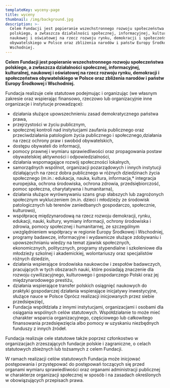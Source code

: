 ```yaml
---
templateKey: wyceny-page
title: wyceny
thumbnail: /img/background.jpg
description: >-
  Celem Fundacji jest popieranie wszechstronnego rozwoju społeczeństwa
  polskiego, a zwłaszcza działalności społecznej, informacyjnej, kulturalnej,
  naukowej i oświatowej na rzecz rozwoju rynku, demokracji i społeczeństwa
  obywatelskiego w Polsce oraz zbliżenia narodów i państw Europy Środkowej i
  Wschodniej.
---
```

**Celem Fundacji jest popieranie wszechstronnego rozwoju społeczeństwa polskiego, a zwłaszcza działalności społecznej, informacyjnej, kulturalnej, naukowej i oświatowej na rzecz rozwoju rynku, demokracji i społeczeństwa obywatelskiego w Polsce oraz zbliżenia narodów i państw Europy Środkowej i Wschodniej.**

Fundacja realizuje cele statutowe podejmując i organizując (we własnym zakresie oraz wspierając finansowo, rzeczowo lub organizacyjnie inne organizacje i instytucje prowadzące):

* działania służące upowszechnieniu zasad demokratycznego państwa prawa, 
* przejrzystości w życiu publicznym, 
* społecznej kontroli nad instytucjami zaufania publicznego oraz przeciwdziałania patologiom życia publicznego i społecznego,działania na rzecz ochrony praw i swobód obywatelskich,
* dostępu obywateli do informacji, 
* pomocy prawnej i wymiaru sprawiedliwości oraz propagowania postaw obywatelskiej aktywności i odpowiedzialności, 
* działania wspomagające rozwój społeczności lokalnych, 
* samorządnych wspólnot, organizacji pozarządowych i innych instytucji działających na rzecz dobra publicznego w różnych dziedzinach życia społecznego (m.in.: edukacja, nauka, kultura, informacja,* integracja europejska, ochrona środowiska, ochrona zdrowia, przedsiębiorczość, pomoc społeczna, charytatywna i humanitarna), 
* działania służące wyrównywaniu szans grup słabszych lub zagrożonych społecznym wykluczeniem (m.in. dzieci i młodzieży ze środowisk patologicznych lub terenów zaniedbanych gospodarczo, społecznie, kulturowo), 
* współpracę międzynarodową na rzecz rozwoju demokracji, rynku, edukacji, nauki, kultury, wymiany informacji, ochrony środowiska i zdrowia, pomocy społecznej i humanitarnej, ze szczególnym uwzględnieniem współpracy w regionie Europy Środkowej i Wschodniej,
* programy badawcze, informacyjne i wydawnicze służące zdobywaniu i upowszechnianiu wiedzy na temat zjawisk społecznych, ekonomicznych, politycznych, programy stypendialne i szkoleniowe dla młodzieży szkolnej i akademickiej, wolontariuszy oraz specjalistów różnych dziedzin,
* działania wspierające środowiska naukowców i zespołów badawczych, pracujących w tych obszarach nauki, które posiadają znaczenie dla rozwoju cywilizacyjnego, kulturowego i gospodarczego Polski oraz jej międzynarodowego prestiżu, 
* działania wspierające transfer polskich osiągnięć naukowych do praktyki gospodarczej działania wspierające inicjatywy inwestycyjne, służące nauce w Polsce Oprócz realizacji inicjowanych przez siebie przedsięwzięć, 
* Fundacja współdziała z innymi instytucjami, organizacjami i osobami dla osiągania wspólnych celów statutowych. Współdziałanie to może mieć charakter wsparcia organizacyjnego, częściowego lub całkowitego finansowania przedsięwzięcia albo pomocy w uzyskaniu niezbędnych funduszy z innych źródeł.

Fundacja realizuje cele statutowe także poprzez członkostwo w organizacjach zrzeszających fundacje polskie i zagraniczne, o celach statutowych zbieżnych lub tożsamych z celem Fundacji.

W ramach realizacji celów statutowych Fundacja może inicjować postępowania i przystępować do postępowań toczących się przed organami wymiaru sprawiedliwości oraz organami administracji publicznej w charakterze organizacji społecznej w sposób i na zasadach określonych w obowiązujących przepisach prawa.
